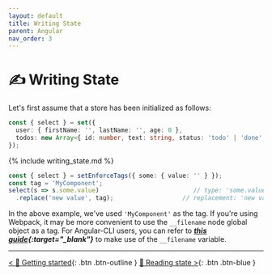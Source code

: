 ```yaml
---
layout: default
title: Writing State
parent: Angular
nav_order: 3
---
```

# ✍️ Writing State

Let's first assume that a store has been initialized as follows:
```ts
const { select } = set({
  user: { firstName: '', lastName: '', age: 0 },
  todos: new Array<{ id: number, text: string, status: 'todo' | 'done' }>()
});
```
{% include writing_state.md %}
```ts
const { select } = setEnforceTags({ some: { value: '' } });
const tag = 'MyComponent';
select(s => s.some.value)                          // type: 'some.value.replace() [MyComponent]'
  .replace('new value', tag);                   // replacement: 'new value'
```
In the above example, we've used `'MyComponent'` as the tag. If you're using Webpack, it may be more convenient to use the `__filename` node global object as a tag. For Angular-CLI users, you can refer to ***[this guide](../../extras/angular-cli-filename){:target="_blank"}*** to make use of the `__filename` variable.

---

[< 🎨 Getting started](.../getting-started){: .btn .btn-outline } [📖 Reading state >](../reading-state){: .btn .btn-blue }
 